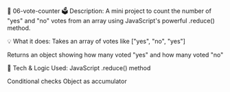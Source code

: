 📌 06-vote-counter
🗳️ Description:
A mini project to count the number of "yes" and "no" votes from an array using JavaScript's powerful .reduce() method.

💡 What it does:
Takes an array of votes like ["yes", "no", "yes"]

Returns an object showing how many voted "yes" and how many voted "no"

🧠 Tech & Logic Used:
JavaScript .reduce() method

Conditional checks
Object as accumulator
